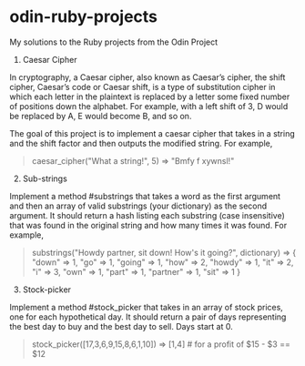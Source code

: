 # odin-ruby-projects
My solutions to the Ruby projects from the Odin Project 

1) Caesar Cipher

In cryptography, a Caesar cipher, also known as Caesar’s cipher, the shift cipher, Caesar’s code or Caesar shift, is a type of substitution cipher in which each letter in the plaintext is replaced by a letter some fixed number of positions down the alphabet. For example, with a left shift of 3, D would be replaced by A, E would become B, and so on.

The goal of this project is to implement a caesar cipher that takes in a string and the shift factor and then outputs the modified string.
For example,

> caesar_cipher("What a string!", 5)
=> "Bmfy f xywnsl!"

2) Sub-strings

Implement a method #substrings that takes a word as the first argument and then an array of valid substrings (your dictionary) as the second argument. It should return a hash listing each substring (case insensitive) that was found in the original string and how many times it was found. 
For example,

> substrings("Howdy partner, sit down! How's it going?", dictionary)
=> { "down" => 1, "go" => 1, "going" => 1, "how" => 2, "howdy" => 1, "it" => 2, "i" => 3, "own" => 1, "part" => 1, "partner" => 1, "sit" => 1 }

3) Stock-picker

Implement a method #stock_picker that takes in an array of stock prices, one for each hypothetical day. It should return a pair of days representing the best day to buy and the best day to sell. Days start at 0.

> stock_picker([17,3,6,9,15,8,6,1,10])
=> [1,4]  # for a profit of $15 - $3 == $12

